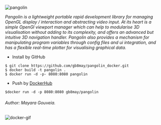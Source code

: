 ![pangolin](https://user-images.githubusercontent.com/35708820/81978711-4cc06680-9602-11ea-89a2-858bc46a1bf4.png)

*Pangolin is a lightweight portable rapid development library for managing OpenGL display / interaction and abstracting video input. At its heart is a simple OpenGl viewport manager which can help to modularise 3D visualisation without adding to its complexity, and offers an advanced but intuitive 3D navigation handler. Pangolin also provides a mechanism for manipulating program variables through config files and ui integration, and has a flexible real-time plotter for visualising graphical data.*

>

* Install by GitHub

```
$ git clone https://github.com/gb8may/pangolin_docker.git
$ docker build -t pangolin .
$ docker run -d -p- 8080:8080 pangolin
```

* Push by [DockerHub](https://hub.docker.com/r/gb8may/pangolin)

```
$docker run -d -p 8080:8080 gb8may/pangolin
```
###### Author: *Mayara Gouveia*.

![docker-gif](https://user-images.githubusercontent.com/35708820/81996019-59ed4d80-9622-11ea-8826-a78cd9cd0728.gif)
